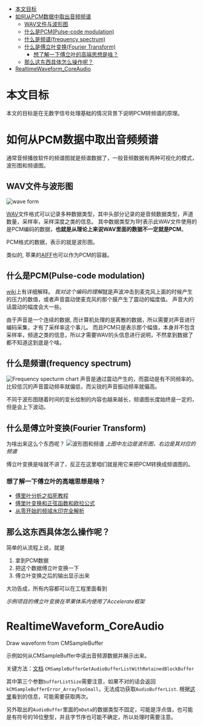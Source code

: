 <!-- TOC -->

- [本文目标](#本文目标)
- [如何从PCM数据中取出音频频谱](#如何从pcm数据中取出音频频谱)
  - [WAV文件与波形图](#wav文件与波形图)
  - [什么是PCM(Pulse-code modulation)](#什么是pcmpulse-code-modulation)
  - [什么是频谱(frequency spectrum)](#什么是频谱frequency-spectrum)
  - [什么是傅立叶变换(Fourier Transform)](#什么是傅立叶变换fourier-transform)
    - [想了解一下傅立叶的高端思想是啥？](#想了解一下傅立叶的高端思想是啥)
  - [那么这东西具体怎么操作呢？](#那么这东西具体怎么操作呢)
- [RealtimeWaveform_CoreAudio](#realtimewaveform_coreaudio)

<!-- /TOC -->
# 本文目标
本文的目标是在无数字信号处理基础的情况背景下说明PCM转频谱的原理。


# 如何从PCM数据中取出音频频谱
通常音频播放软件的频谱图就是频谱数据了，一般音频数据有两种可视化的模式，波形图和频谱图。


## WAV文件与波形图
![wave form](https://res.cloudinary.com/demo/video/upload/h_200,w_500,fl_waveform/bumblebee.png)

[WAV](https://zh.wikipedia.org/wiki/WAV)文件格式可以记录多种数据类型，其中头部分记录的是音频数据类型，声道数量，采样率，采样深度之类的信息。
其中数据类型为*1*时表示此WAV文件使用的是PCM编码的数据，**也就是从理论上来说WAV里面的数据不一定就是PCM**。

PCM格式的数据，表示的就是波形图。

类似的, 苹果的[AIFF](https://zh.wikipedia.org/wiki/%E9%9F%B3%E9%A2%91%E4%BA%A4%E6%8D%A2%E6%96%87%E4%BB%B6%E6%A0%BC%E5%BC%8F)也可以作为PCM的容器。


## 什么是PCM(Pulse-code modulation)
[wiki](https://zh.wikipedia.org/wiki/%E8%84%88%E8%A1%9D%E7%B7%A8%E7%A2%BC%E8%AA%BF%E8%AE%8A)上有详细解释。
*我对这个编码的理解*就是声波冲击到麦克风上面的时候产生的压力的数值，或者声音震动使麦克风的那个膜产生了震动的幅度值。
声音大的话震动的幅度会大一些。

由于声音是一个连续的数据, 而计算机处理的是离散的数据，所以需要对声音进行编码采集，才有了采样率这个事儿。
而且PCM只是表示那个幅值，本身并不包含采样率，频道之类的信息，所以才需要WAV的头信息进行说明，不然拿到数据了都不知道这到底是个啥。


## 什么是频谱(frequency spectrum)
![Frequency specturm chart](https://i.stack.imgur.com/WHGyR.png)
声音是通过震动产生的，而震动是有不同频率的。比较低沉的声音震动频率就偏低，而尖锐的声音振动频率就偏高。

不同于波形图随着时间的变长绘制的内容也越来越长，频谱图长度始终是一定的，但是会上下波动。


## 什么是傅立叶变换(Fourier Transform)
为啥出来这么个东西呢？
![波形图和频谱](https://upload.wikimedia.org/wikipedia/commons/f/f1/Voice_waveform_and_spectrum.png)
*上图中左边是波形图，右边是其对应的频谱*

傅立叶变换是啥就不讲了，反正在这里咱们就是用它来把PCM转换成频谱图的。


### 想了解一下傅立叶的高端思想是啥？
* [傅里叶分析之掐死教程](https://zhuanlan.zhihu.com/p/19763358)
* [傅里叶变换和正弦函数和欧拉公式](https://blog.csdn.net/u010138758/article/details/73800339)
* [从零开始的频域水印完全解析](https://zhuanlan.zhihu.com/p/27632585)


## 那么这东西具体怎么操作呢？
简单的从流程上说，就是
1. 拿到PCM数据
2. 把这个数据傅立叶变换一下
3. 傅立叶变换之后的输出显示出来

大功告成，所有内容都可以在工程里面看到

*示例项目的傅立叶变换在苹果体系内使用了Accelerate框架*


# RealtimeWaveform_CoreAudio
Draw waveform from CMSampleBuffer

示例如何从CMSampleBuffer中读出音频源数据并展示出来。

关键方法：[文档](https://developer.apple.com/documentation/coremedia/1489191-cmsamplebuffergetaudiobufferlist) `CMSampleBufferGetAudioBufferListWithRetainedBlockBuffer` 

其中第三个参数`bufferListSize`需要注意，如果不对的话会返回`kCMSampleBufferError_ArrayTooSmall`，无法成功获取`AudioBufferList`. 根据[这里](https://lists.apple.com/archives/quicktime-api/2013/Apr/msg00015.html)看到的信息，可能需要获取两次。

另外取出的`AudioBuffer`里面的`mData`的数据类型不固定，可能是浮点值，也可能是有符号的16位整型，并且字节序也可能不确定，所以处理时需要注意。

